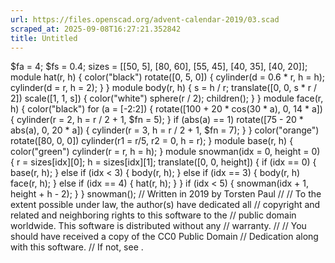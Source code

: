 ```yaml
---
url: https://files.openscad.org/advent-calendar-2019/03.scad
scraped_at: 2025-09-08T16:27:21.352842
title: Untitled
---
```


$fa = 4; $fs = 0.4; sizes = [[50, 5], [80, 60], [55, 45], [40, 35], [40, 20]];
module hat(r, h) { color("black") rotate([0, 5, 0]) { cylinder(d = 0.6 * r, h
= h); cylinder(d = r, h = 2); } } module body(r, h) { s = h / r; translate([0,
0, s * r / 2]) scale([1, 1, s]) { color("white") sphere(r / 2); children(); }
} module face(r, h) { color("black") for (a = [-2:2]) { rotate([100 + 20 *
cos(30 * a), 0, 14 * a]) { cylinder(r = 2, h = r / 2 + 1, $fn = 5); } if
(abs(a) == 1) rotate([75 - 20 * abs(a), 0, 20 * a]) { cylinder(r = 3, h = r /
2 + 1, $fn = 7); } } color("orange") rotate([80, 0, 0]) cylinder(r1 = r/5, r2
= 0, h = r); } module base(r, h) { color("green") cylinder(r = r, h = h); }
module snowman(idx = 0, height = 0) { r = sizes[idx][0]; h = sizes[idx][1];
translate([0, 0, height]) { if (idx == 0) { base(r, h); } else if (idx < 3) {
body(r, h); } else if (idx == 3) { body(r, h) face(r, h); } else if (idx == 4)
{ hat(r, h); } } if (idx < 5) { snowman(idx + 1, height + h - 2); } }
snowman(); // Written in 2019 by Torsten Paul  // // To the extent possible
under law, the author(s) have dedicated all // copyright and related and
neighboring rights to this software to the // public domain worldwide. This
software is distributed without any // warranty. // // You should have
received a copy of the CC0 Public Domain // Dedication along with this
software. // If not, see .

